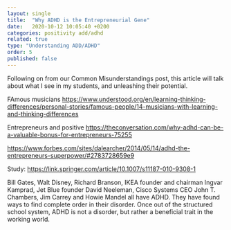 ```yaml
---
layout: single
title:  "Why ADHD is the Entrepreneurial Gene"
date:   2020-10-12 10:05:40 +0200
categories: positivity add/adhd
related: true
type: "Understanding ADD/ADHD"
order: 5
published: false
---
```


Following on from our Common Misunderstandings post, this article will talk about what I see in my students, and unleashing their potential.

FAmous musicians
https://www.understood.org/en/learning-thinking-differences/personal-stories/famous-people/14-musicians-with-learning-and-thinking-differences

Entrepreneurs and positive
https://theconversation.com/why-adhd-can-be-a-valuable-bonus-for-entrepreneurs-75255

https://www.forbes.com/sites/dalearcher/2014/05/14/adhd-the-entrepreneurs-superpower/#2783728659e9

Study: https://link.springer.com/article/10.1007/s11187-010-9308-1

Bill Gates, Walt Disney, Richard Branson, IKEA founder and chairman Ingvar Kamprad, Jet Blue founder David Neeleman, Cisco Systems CEO John T. Chambers, Jim Carrey and Howie Mandel all have ADHD. They have found ways to find complete order in their disorder. Once out of the structured school system, ADHD is not a disorder, but rather a beneficial trait in the working world.